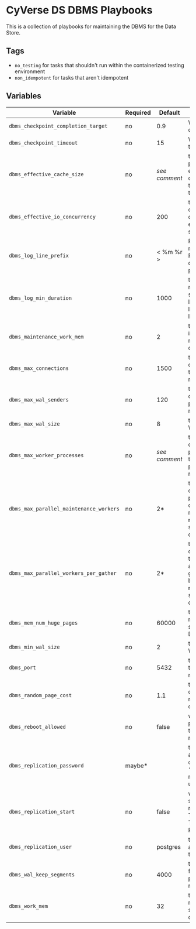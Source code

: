 # CyVerse DS DBMS Playbooks

This is a collection of playbooks for maintaining the DBMS for the Data Store.

## Tags

* `no_testing` for tasks that shouldn't run within the containerized testing environment
* `non_idempotent` for tasks that aren't idempotent

## Variables

Variable                                | Required | Default       | Comments
--------------------------------------- | -------- | ------------- | --------
`dbms_checkpoint_completion_target`     | no       | 0.9           | WAL checkpoint target duration fraction
`dbms_checkpoint_timeout`               | no       | 15            | WAL checkpoint timeout in minutes
`dbms_effective_cache_size`             | no       | _see comment_ | the value the query planner uses to estimate the total size of data caches in GiB, the default in 50% of the total memory
`dbms_effective_io_concurrency`         | no       | 200           | the number of concurrent disk I/O operations that can be executed simultaneously
`dbms_log_line_prefix`                  | no       | < %m %r >     | PostgreSQL log message prefix (see PostgreSQL documentation for possible values)
`dbms_log_min_duration`                 | no       | 1000          | the number of milliseconds a query should take before it is logged in the DBMS logs. `-1` disables query logging
`dbms_maintenance_work_mem`             | no       | 2             | the amount of memory in gibibytes for maintenance operations
`dbms_max_connections`                  | no       | 1500          | the maximum number of connections allowed to the DBMS (change requires restart)
`dbms_max_wal_senders`                  | no       | 120           | the maximum number of walsender processes (change requires restart)
`dbms_max_wal_size`                     | no       | 8             | the maximum size of a WAL file in gibibytes
`dbms_max_worker_processes`             | no       | _see comment_ | the maximum number of concurrent worker processes, default is the number of processors (change requires restart)
`dbms_max_parallel_maintenance_workers` | no       | 2*            | the maximum number of parallel processes per maintenance operations, *must be no larger than `max_worker_processes`, so if that is 1, then the default is 1
`dbms_max_parallel_workers_per_gather`  | no       | 2*            | the maximum number of parallel processes that can be started by a single gather or gather merge, *must be no larger than `max_worker_processes`, so if that is 1, then the default is 1
`dbms_mem_num_huge_pages`               | no       | 60000         | the number of huge memory pages supported by the DBMS
`dbms_min_wal_size`                     | no       | 2             | the minimum size of a WAL file in gibibytes
`dbms_port`                             | no       | 5432          | the TCP port used by the DBMS (change requires restart)
`dbms_random_page_cost`                 | no       | 1.1           | the query planning cost of a random page retrieval relative to other costs
`dbms_reboot_allowed`                   | no       | false         | whether or not the playbooks are allowed to reboot the managed node
`dbms_replication_password`             | maybe*   |               | the password for authenticating `dbms_replication_user`, *this is required if replication is being set up
`dbms_replication_start`                | no       | false         | whether or not the role should start replication. WARNING: THIS WILL DESTROY THE CURRENT REPLICA
`dbms_replication_user`                 | no       | postgres      | the DBMS user authorized to replicate the master node
`dbms_wal_keep_segments`                | no       | 4000          | the number of WAL files held by the primary server for its replica servers
`dbms_work_mem`                         | no       | 32            | the allowed memory in mebibytes for each sort and hash operation
